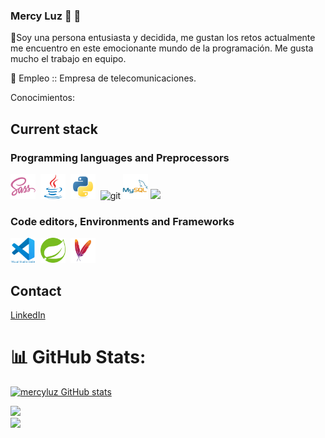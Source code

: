 ### Mercy Luz  👋 🤔

💬Soy una persona entusiasta y decidida, me gustan los retos actualmente me encuentro en este emocionante mundo de la programación.
Me gusta mucho el trabajo en equipo.









🌱 Empleo :: Empresa de telecomunicaciones.

Conocimientos:

## Current stack

### Programming languages and Preprocessors

<div>
  <img src="https://github.com/devicons/devicon/blob/master/icons/sass/sass-original.svg" title="SASS" alt="SASS width="40" height="40"/>&nbsp;
  <img src="https://github.com/devicons/devicon/blob/master/icons/java/java-original.svg" title="Java" alt="Java" width="40" height="40"/>&nbsp;
  <img src="https://github.com/devicons/devicon/blob/master/icons/python/python-original.svg" title="Python" alt="Python" width="40" height="40"/>&nbsp;
  <img src="https://www.vectorlogo.zone/logos/git-scm/git-scm-icon.svg" alt="git" width="40" height="40"/> 
 <img src="https://raw.githubusercontent.com/devicons/devicon/master/icons/mysql/mysql-original-wordmark.svg" alt="mysql" width="40" height="40"/> </a> 
<img src="https://camo.githubusercontent.com/81188dcd6495357257e015774a00860f5b2b52ac5ad3f8196765942f1fb6b1d9/68747470733a2f2f696d672e69636f6e73382e636f6d2f6f66666963656c2f34382f3030303030302f7068702d6c6f676f2e706e67">
</div>

### Code editors, Environments and Frameworks

<div>
  <img src="https://github.com/devicons/devicon/blob/master/icons/vscode/vscode-original-wordmark.svg" title="VSCode" alt="VSCode" width="40" height="40"/>&nbsp;
  <img src="https://github.com/devicons/devicon/blob/master/icons/spring/spring-original.svg" title="Spring" alt="Spring" width="40" height="40"/>&nbsp;
  <img src="https://github.com/devicons/devicon/blob/master/icons/maven/maven-original.svg" title="Maven" alt="Maven" width="40" height="40"/>&nbsp;
</div>


## Contact

[LinkedIn](https://www.linkedin.com/in/mercy-luz-chancayauri-canales-42821180)



# 📊 GitHub Stats:

[![mercyluz GitHub stats](https://github-readme-stats.vercel.app/api?username=mercyluz)](https://github.com/mercyluz/github-readme-stats)<br/>

![](https://github-readme-streak-stats.herokuapp.com/?user=mercyluz&theme=dark&hide_border=false)<br/>
![](https://github-readme-stats.vercel.app/api/top-langs/?username=mercyluz&theme=dark&hide_border=false&include_all_commits=false&count_private=false&layout=compact)<br/>

<!--
**mercyluz/mercyluz** is a ✨ _special_ ✨ repository because its `README.md` (this file) appears on your GitHub profile.

![](https://github-readme-stats.vercel.app/api/pin/?username=mercyluz&repo=github-readme-stats)](https://github.com/mercyluz/github-readme-stats)
Here are some ideas to get you started:

- 🔭 I’m currently working on ..
- 🌱 I’m currently learning ...
- 👯 I’m looking to collaborate on ...
- 🤔 I’m looking for help with ...
- 💬 Ask me about ...
- 📫 How to reach me: ...
- 😄 Pronouns: ...
- ⚡ Fun fact: ...
-->

